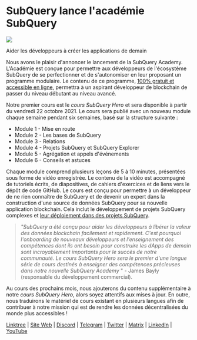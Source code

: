 # SubQuery lance l'académie SubQuery

![](https://miro.medium.com/max/700/1*5zmCSCrmqL2gGE-BP_6rDQ.png)

Aider les développeurs à créer les applications de demain

Nous avons le plaisir d'annoncer le lancement de la SubQuery Academy. L'Académie est conçue pour permettre aux développeurs de l'écosystème SubQuery de se perfectionner et de s'autonomiser en leur proposant un programme modulaire. Le contenu de ce programme, [100% gratuit et accessible en ligne](https://doc.subquery.network/), permettra à un aspirant développeur de blockchain de passer du niveau débutant au niveau avancé.

Notre premier cours est le _cours SubQuery Hero_ et sera disponible à partir du vendredi 22 octobre 2021. Le cours sera publié avec un nouveau module chaque semaine pendant six semaines, basé sur la structure suivante :

-   Module 1 - Mise en route
-   Module 2 - Les bases de SubQuery
-   Module 3 - Relations
-   Module 4 - Projets SubQuery et SubQuery Explorer
-   Module 5 - Agrégation et appels d'événements
-   Module 6 - Conseils et astuces

Chaque module comprend plusieurs leçons de 5 à 10 minutes, présentées sous forme de vidéo enregistrée. Le contenu de la vidéo est accompagné de tutoriels écrits, de diapositives, de cahiers d'exercices et de liens vers le dépôt de code GitHub. Le cours est conçu pour permettre à un développeur de ne rien connaître de SubQuery et de devenir un expert dans la construction d'une source de données SubQuery pour sa nouvelle application blockchain. Cela inclut le développement de projets SubQuery complexes et [leur déploiement dans des projets SubQuery](https://project.subquery.network/).
> _"SubQuery a été conçu pour aider les développeurs à libérer la valeur des données blockchain facilement et rapidement. C'est pourquoi l'onboarding de nouveaux développeurs et l'enseignement des compétences dont ils ont besoin pour construire les dApps de demain sont incroyablement importants pour le succès de notre communauté. Le cours SubQuery Hero sera le premier d'une longue série de cours destinés à enseigner des compétences précieuses dans notre nouvelle SubQuery Academy_ " - James Bayly (responsable du développement commercial).

Au cours des prochains mois, nous ajouterons du contenu supplémentaire à notre _cours SubQuery Hero_, alors soyez attentifs aux mises à jour. En outre, nous traduirons le matériel de cours existant en plusieurs langues afin de contribuer à notre mission qui est de rendre les données décentralisées du monde plus accessibles !

[Linktree](https://linktr.ee/subquerynetwork) | [Site Web](https://subquery.network/) | [Discord](https://discord.com/invite/78zg8aBSMG) | [Telegram](https://t.me/subquerynetwork) | [Twitter](https://twitter.com/subquerynetwork) | [Matrix](https://matrix.to/#/#subquery:matrix.org) | [LinkedIn](https://www.linkedin.com/company/subquery) | [YouTube](https://www.youtube.com/channel/UCi1a6NUUjegcLHDFLr7CqLw)
